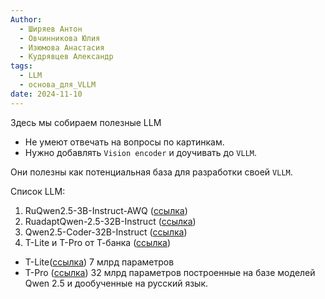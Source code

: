 ```yaml
---
Author:
  - Ширяев Антон
  - Овчинникова Юлия
  - Изюмова Анастасия
  - Кудрявцев Александр
tags:
  - LLM
  - основа_для_VLLM
date: 2024-11-10
---
```

Здесь мы собираем полезные LLM
* Не умеют отвечать на вопросы по картинкам.
* Нужно добавлять `Vision encoder` и доучивать до `VLLM`.

Они полезны как потенциальная база для разработки своей `VLLM`.

Список LLM:
1. RuQwen2.5-3B-Instruct-AWQ ([ссылка](https://huggingface.co/FractalGPT/RuQwen2.5-3B-Instruct-AWQ))
2. RuadaptQwen-2.5-32B-Instruct ([ссылка](https://t.me/ruadaptnaya/7))
3. Qwen2.5-Coder-32B-Instruct ([ссылка](https://huggingface.co/Qwen/Qwen2.5-Coder-32B-Instruct))
4. T-Lite и T-Pro от Т-банка ([ссылка](https://huggingface.co/t-tech))
* T-Lite([ссылка](https://huggingface.co/t-tech/T-lite-it-1.0)) 7 млрд параметров
* T-Pro ([ссылка](https://huggingface.co/t-tech/T-pro-it-1.0)) 32 млрд параметров 
построенные на базе моделей Qwen 2.5 и дообученные на русский язык.